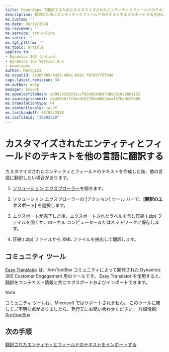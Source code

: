 ```yaml
---
title: PowerApps で翻訳するためにカスタマイズされたエンティティとフィールドのテキストをエクスポートする | MicrosoftDocs
description: 翻訳のためにエンティティとフィールドのテキストをエクスポートする方法について説明します
ms.custom: ''
ms.date: 06/19/2018
ms.reviewer: ''
ms.service: crm-online
ms.suite: ''
ms.tgt_pltfrm: ''
ms.topic: article
applies_to:
- Dynamics 365 (online)
- Dynamics 365 Version 9.x
- powerapps
author: Mattp123
ms.assetid: 7e269d09-4453-490a-b50c-f0795ff6f348
caps.latest.revision: 34
ms.author: matp
manager: kvivek
ms.openlocfilehash: ec061b328931ccf85e85abb9738ecb18a2bb1152
ms.sourcegitcommit: aba996b1773ecdf62758e06b34eaf57bede29e08
ms.translationtype: HT
ms.contentlocale: ja-JP
ms.lasthandoff: 08/08/2018
ms.locfileid: "39692510"
---
```

# <a name="translate-customized-entity-and-field-text-into-other-languages"></a>カスタマイズされたエンティティとフィールドのテキストを他の言語に翻訳する

カスタマイズされたエンティティとフィールドのテキストを作成した後、他の言語に翻訳したい場合があります。  
  
1. [ソリューション エクスプローラー](../model-driven-apps/advanced-navigation.md#solution-explorer)を開きます。    
  
2. ソリューション エクスプローラーの [アクション] ツール バーで、**[翻訳のエクスポート]** を選択します。  
3.  エクスポートが完了した後、エクスポートされたラベルを含む圧縮 (.zip) ファイルを開くか、ローカル コンピューターまたはネットワークに保存します。  
  
4.  圧縮 (.zip) ファイルから XML ファイルを抽出して翻訳します。  

## <a name="community-tools"></a>コミュニティ ツール

[Easy Translator](https://www.xrmtoolbox.com/plugins/MsCrmTools.Translator/) は、XrmToolBox コミュニティによって開発された Dynamics 365 Customer Engagement 用のツールです。 Easy Translator を使用すると、翻訳をコンテキスト情報と共にエクスポートおよびインポートできます。 

> [!NOTE]
> コミュニティ ツールは、Microsoft ではサポートされません。 このツールに関してご不明な点がありましたら、発行元にお問い合わせください。 詳細情報: [XrmToolBox](https://www.xrmtoolbox.com)

## <a name="next-steps"></a>次の手順  
 [翻訳されたエンティティとフィールドのテキストをインポートする](import-translated-entity-field-text.md)
